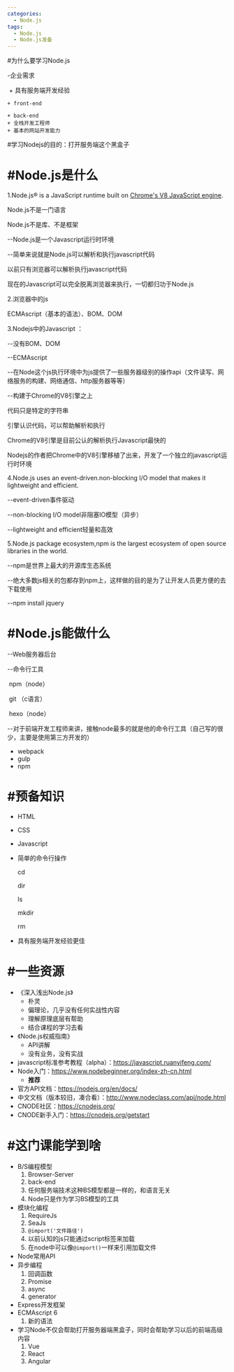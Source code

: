 ```yaml
---
categories:
  - Node.js
tags:
  - Node.js
  - Node.js准备
---
```

#为什么要学习Node.js

-企业需求

​	+ 具有服务端开发经验

	+ front-end
	
	+ back-end
	+ 全栈开发工程师
	+ 基本的网站开发能力

#学习Nodejs的目的：打开服务端这个黑盒子

# #Node.js是什么

1.Node.js® is a JavaScript runtime built on [Chrome's V8 JavaScript engine](https://v8.dev/).

Node.js不是一门语言

Node.js不是库、不是框架

--Node.js是一个Javascript运行时环境

--简单来说就是Node.js可以解析和执行javascript代码

以前只有浏览器可以解析执行javascript代码

现在的Javascript可以完全脱离浏览器来执行，一切都归功于Node.js

2.浏览器中的js

ECMAscript（基本的语法）、BOM、DOM

3.Nodejs中的Javascript ： 

--没有BOM、DOM

--ECMAscript

--在Node这个js执行环境中为js提供了一些服务器级别的操作api（文件读写、网络服务的构建、网络通信、http服务器等等）

--构建于Chrome的V8引擎之上

代码只是特定的字符串

引擎认识代码，可以帮助解析和执行

Chrome的V8引擎是目前公认的解析执行Javascript最快的

Nodejs的作者把Chrome中的V8引擎移植了出来，开发了一个独立的javascript运行时环境

4.Node.js uses an event-driven.non-blocking I/O model that makes it lightweight and efficient.

--event-driven事件驱动

--non-blocking I/O model非阻塞IO模型（异步）

--lightweight and efficient轻量和高效

5.Node.js package ecosystem,npm is the largest ecosystem of open source libraries in the world.

--npm是世界上最大的开源库生态系统

--绝大多数js相关的包都存到npm上，这样做的目的是为了让开发人员更方便的去下载使用

--npm install jquery

# #Node.js能做什么

--Web服务器后台

--命令行工具

​	npm（node）

​	git   （c语言）

​	hexo（node）

--对于前端开发工程师来讲，接触node最多的就是他的命令行工具（自己写的很少，主要是使用第三方开发的）

- webpack
- gulp
- npm

# #预备知识

- HTML

- CSS

- Javascript

- 简单的命令行操作

  cd

  dir

  ls

  mkdir

  rm

- 具有服务端开发经验更佳

# #一些资源

- 《深入浅出Node.js》
  -   朴灵
  - 偏理论，几乎没有任何实战性内容
  - 理解原理底层有帮助
  - 结合课程的学习去看
- 《Node.js权威指南》
  -   API讲解
  - 没有业务，没有实战
- javascript标准参考教程（alpha）：https://javascript.ruanyifeng.com/
- Node入门：https://www.nodebeginner.org/index-zh-cn.html
  - **推荐**
- 官方API文档：https://nodejs.org/en/docs/
- 中文文档（版本较旧，凑合看）：http://www.nodeclass.com/api/node.html
- CNODE社区：https://cnodejs.org/
- CNODE新手入门：https://cnodejs.org/getstart

# #这门课能学到啥

- B/S编程模型
  1. Browser-Server
  2. back-end
  3. 任何服务端技术这种BS模型都是一样的，和语言无关
  4. Node只是作为学习BS模型的工具
- 模块化编程
  1. RequireJs
  2. SeaJs
  3. `@import('文件路径')`
  4. 以前认知的js只能通过script标签来加载
  5. 在node中可以像`@import()`一样来引用加载文件
- Node常用API
- 异步编程
  1. 回调函数
  2. Promise
  3. async
  4. generator
- Express开发框架
- ECMAscript 6
  1. 新的语法
- 学习Node不仅会帮助打开服务器端黑盒子，同时会帮助学习以后的前端高级内容
  1. Vue
  2. React
  3. Angular





